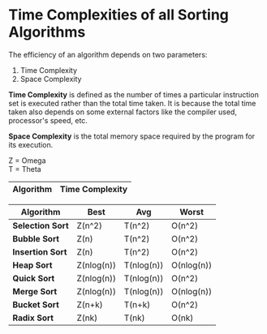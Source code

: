 # Time Complexities of all Sorting Algorithms
The efficiency of an algorithm depends on two parameters:
1. Time Complexity
2. Space Complexity

**Time Complexity** is defined as the number of times a particular instruction set is executed rather than the total time taken. It is because the total time taken also depends on some external factors like the compiler used, processor's speed, etc.

**Space Complexity** is the total memory space required by the program for its execution.

Z = Omega  
T = Theta

| Algorithm | Time Complexity    |
| --------- | ------------------ |
  
| Algorithm | Best | Avg | Worst |
| ------------------ | ---- |---- | ----- |
| **Selection Sort** | Z(n^2)     | T(n^2)     | O(n^2)     |
| **Bubble Sort**    | Z(n)       | T(n^2)     | O(n^2)     |
| **Insertion Sort** | Z(n)       | T(n^2)     | O(n^2)     |
| **Heap Sort**      | Z(nlog(n)) | T(nlog(n)) | O(nlog(n)) |
| **Quick Sort**     | Z(nlog(n)) | T(nlog(n)) | O(n^2)     |
| **Merge Sort**     | Z(nlog(n)) | T(nlog(n)) | O(nlog(n)) |
| **Bucket Sort**    | Z(n+k)     | T(n+k)     | O(n^2)     |
| **Radix Sort**     | Z(nk)      | T(nk)      | O(nk)      |